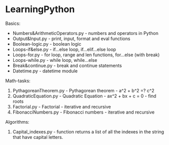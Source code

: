 # LearningPython

Basics:

- Numbers&ArithmeticOperators.py - numbers and operators in Python
- Output&Input.py - print, input, format and eval functions
- Boolean-logic.py - boolean logic
- Loops-if&else.py - if...else loop, if...elif...else loop 
- Loops-for.py - for loop, range and len functions, for...else (with break)
- Loops-while.py - while loop, while...else
- Break&continue.py - break and continue statements
- Datetime.py - datetime module

Math-tasks:

1. PythagoreanTheorem.py - Pythagorean theorem - a^2 + b^2 =? c^2
2. QuadraticEquation.py - Quadratic Equation - ax^2 + bx + c = 0 - find roots
3. Factorial.py - Factorial - iterative and recursive
4. FibonacciNumbers.py - Fibonacci numbers - iterative and recursive

Algorithms:

1. Capital_indexes.py - function returns a list of all the indexes in the string that have capital letters.